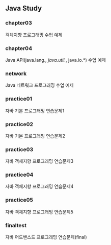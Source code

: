 ## Java Study

### chapter03
객체지향 프로그래밍 수업 예제

### chapter04
Java API(java.lang.*, java.util.*, java.io.*) 수업 예제

### network
Java 네트워크 프로그래밍 수업 예제
 
### practice01
자바 기본 프로그래밍 연습문제1

### practice02
자바 기본 프로그래밍 연습문제2

### practice03
자바 객체지향 프로그래밍 연습문제3

### practice04
자바 객체지향 프로그래밍 연습문제4

### practice05
자바 객체지향 프로그래밍 연습문제5

### finaltest
자바 어드밴스드 프로그래밍 연습문제(final)


